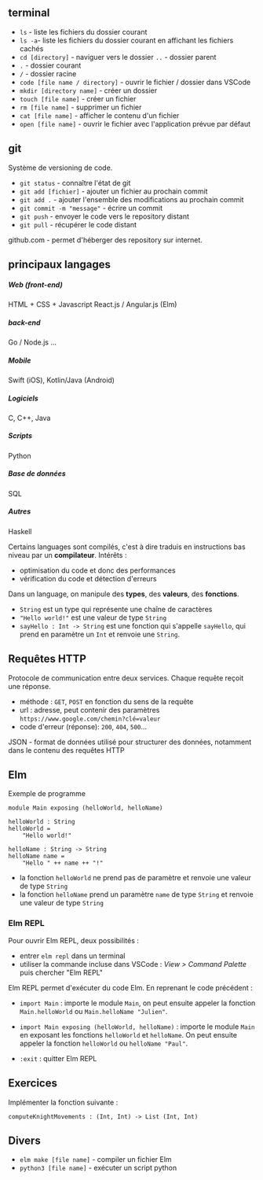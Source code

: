## terminal

- `ls` -  liste les fichiers du dossier courant
- `ls -a`- liste les fichiers du dossier courant en affichant les fichiers cachés
- `cd [directory]` - naviguer vers le dossier `..` - dossier parent
- `.` - dossier courant
- `/` - dossier racine
- `code [file name / directory]` - ouvrir le fichier / dossier dans VSCode
- `mkdir [directory name]` - créer un dossier
- `touch [file name]` - créer un fichier
- `rm [file name]` - supprimer un fichier
- `cat [file name]` - afficher le contenu d'un fichier
- `open [file name]` - ouvrir le fichier avec l'application prévue par défaut
 
## git

Système de versioning de code.

- `git status` - connaître l'état de git
- `git add [fichier]` - ajouter un fichier au prochain commit
- `git add .` - ajouter l'ensemble des modifications au prochain commit
- `git commit -m "message"` - écrire un commit
- `git push` - envoyer le code vers le repository distant
- `git pull` - récupérer le code distant

github.com - permet d'héberger des repository sur internet.

## principaux langages

##### Web (front-end)
HTML + CSS + Javascript
React.js / Angular.js
(Elm)

##### back-end
Go / Node.js ...

##### Mobile
Swift (iOS), Kotlin/Java (Android)

##### Logiciels
C, C++, Java

##### Scripts
Python

##### Base de données
SQL

##### Autres
Haskell

Certains languages sont compilés, c'est à dire traduis en instructions bas niveau par un **compilateur**. Intérêts :
- optimisation du code et donc des performances
- vérification du code et détection d'erreurs

Dans un language, on manipule des **types**, des **valeurs**, des **fonctions**.
- `String` est un type qui représente une chaîne de caractères
- `"Hello world!"` est une valeur de type `String`
- `sayHello : Int -> String` est une fonction qui s'appelle `sayHello`, qui prend en paramètre un `Int` et renvoie une `String`.
## Requêtes HTTP

Protocole de communication entre deux services. Chaque requête reçoit une réponse.

- méthode : `GET`, `POST` en fonction du sens de la requête
- url : adresse, peut contenir des paramètres `https://www.google.com/chemin?clé=valeur`
- code d'erreur (réponse): `200`, `404`, `500`...

JSON - format de données utilisé pour structurer des données, notamment dans le contenu des requêtes HTTP

## Elm

Exemple de programme
```
module Main exposing (helloWorld, helloName)

helloWorld : String
helloWorld =
    "Hello world!"

helloName : String -> String
helloName name =
    "Hello " ++ name ++ "!"
```
- la fonction `helloWorld` ne prend pas de paramètre et renvoie une valeur de type `String`
- la fonction `helloName` prend un paramètre `name` de type `String` et renvoie une valeur de type `String`

### Elm REPL

Pour ouvrir Elm REPL, deux possibilités :
- entrer `elm repl` dans un terminal
- utiliser la commande incluse dans VSCode : *View > Command Palette* puis chercher "Elm REPL"

Elm REPL permet d'exécuter du code Elm. En reprenant le code précédent :
- `import Main` : importe le module `Main`, on peut ensuite appeler la fonction `Main.helloWorld` ou `Main.helloName "Julien"`.
- `import Main exposing (helloWorld, helloName)` : importe le module `Main` en exposant les fonctions `helloWorld` et `helloName`. On peut ensuite appeler la fonction `helloWorld` ou `helloName "Paul"`.

- `:exit` : quitter Elm REPL


## Exercices

Implémenter la fonction suivante :

```
computeKnightMovements : (Int, Int) -> List (Int, Int)
```

## Divers

- `elm make [file name]` - compiler un fichier Elm
- `python3 [file name]` - exécuter un script python